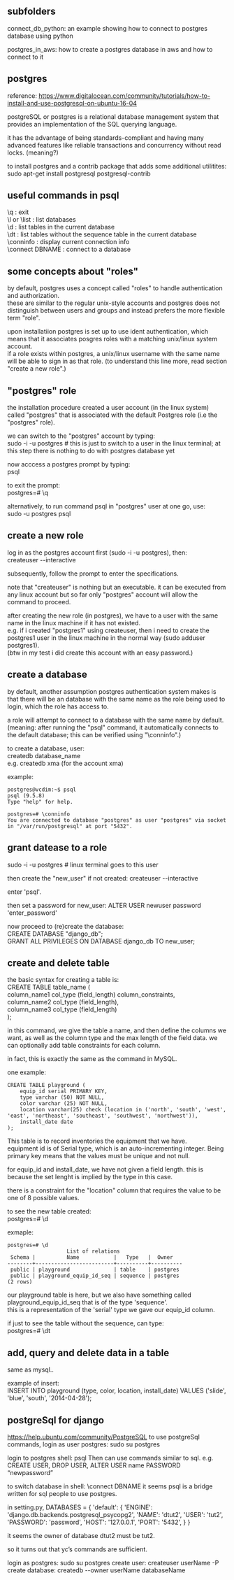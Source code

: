 subfolders
---------------------

connect_db_python: an example showing how to connect to postgres database using python

postgres_in_aws: how to create a postgres database in aws and how to connect to it


postgres
------------------

reference: https://www.digitalocean.com/community/tutorials/how-to-install-and-use-postgresql-on-ubuntu-16-04

postgreSQL or postgres is a relational database management system that provides an implementation of the SQL querying language.

it has the advantage of being standards-compliant 
and having many advanced features like reliable transactions and concurrency without read locks. (meaning?)

to install postgres and a contrib package that adds some additional utilitites:  
sudo apt-get install postgresql postgresql-contrib


useful commands in psql
------------------------------

\q : exit  
\l or \list : list databases  
\d : list tables  in the current database  
\dt : list tables without the sequence table in the current database  
\conninfo : display current connection info  
\connect DBNAME : connect to a database  

some concepts about "roles"
--------------------

by default, postgres uses a concept called "roles" to handle authentication and authorization.  
these are similar to the regular unix-style accounts and 
postgres does not distinguish between users and groups and instead prefers the more flexible term "role".

upon installatiion postgres is set up to use ident authentication,
which means that it associates posgres roles with a matching unix/linux system account.  
if a role exists within postgres, a unix/linux username with the same name will be able to sign in as that role. (to understand this line more, read section "create a new role".)


"postgres" role
-----------------------

the installation procedure created a user account (in the linux system) called "postgres" that is 
associated with the default Postgres role (i.e the "postgres" role).

we can switch to the "postgres" account by typing:  
sudo -i -u postgres # this is just to switch to a user in the linux terminal; at this step there is nothing to do with postgres database yet

now acccess a postgres prompt by typing:  
psql  

to exit the prompt:  
postgres=# \q 

alternatively, to run command psql in "postgres" user at one go, use:  
sudo -u postgres psql


create a new role
--------------------------

log in as the postgres account first (sudo -i -u postgres), then:  
createuser --interactive

subsequently, follow the prompt to enter the specifications.

note that "createuser" is nothing but an executable.
it can be executed from any linux account but so far only "postgres" account will allow the command to proceed.

after creating the new role (in postgres), we have to a user with the same name in the linux machine if it has not existed.  
e.g. if i created "postgres1" using createuser, then i need to create the postgres1 user in the linux machine in the normal way (sudo adduser postgres1).  
(btw in my test i did create this account with an easy password.)

create a database
--------------------------

by default, another assumption postgres authentication system makes is that 
there will be an database with the same name as the role being used to login,
which the role has access to.

a role will attempt to connect to a database with the same name by default. 
(meaning: after running the "psql" command, it automatically connects to the default database;
this can be verified using "\conninfo".)

to create a database, user:  
createdb database_name  
e.g. createdb xma  (for the account xma)


example:  
```
postgres@vcdim:~$ psql 
psql (9.5.8)
Type "help" for help.

postgres=# \conninfo
You are connected to database "postgres" as user "postgres" via socket in "/var/run/postgresql" at port "5432".
```

grant datease to a role
------------------------------------

sudo -i -u postgres # linux terminal goes to this user

then create the "new_user" if not created: createuser --interactive

enter 'psql'.

then set a password for new_user: 
ALTER USER newuser password 'enter_password'
 
now proceed to (re)create the database:    
CREATE DATABASE "django_db";  
GRANT ALL PRIVILEGES ON DATABASE django_db TO new_user;


create and delete table
--------------------------

the basic syntax for creating a table is:  
CREATE TABLE table_name (  
	column_name1 col_type (field_length) column_constraints,  
	column_name2 col_type (field_length),  
	column_name3 col_type (field_length)  
);  

in this command, we give the table a name, and then define the columns we want, as well as the column type and the max length of the field data.
we can optionally add table constraints for each column.

in fact, this is exactly the same as the command in MySQL.

one example:  
```
CREATE TABLE playground (
	equip_id serial PRIMARY KEY,
	type varchar (50) NOT NULL,
	color varchar (25) NOT NULL,
	location varchar(25) check (location in ('north', 'south', 'west', 'east', 'northeast', 'southeast', 'southwest', 'northwest')),
	install_date date
);
```
This table is to record inventories the equipment that we have.  
equipment id is of Serial type, which is an auto-incrementing integer.
Being primary key means that the values must be unique and not null.  

for equip_id and install_date, we have not given a field length.
this is because the set lenght is implied by the type in this case.

there is a constraint for the "location" column that requires the value to be one of 8 possible values.

to see the new table created:  
postgres=# \d  

exmaple:  
```
postgres=# \d
                   List of relations
 Schema |          Name           |   Type   |  Owner   
--------+-------------------------+----------+----------
 public | playground              | table    | postgres
 public | playground_equip_id_seq | sequence | postgres
(2 rows)
```
our playground table is here, but we also have something called playground_equip_id_seq that is of the type 'sequence'.  
this is a representation of the 'serial' type we gave our equip_id column.

if just to see the table without the sequence, can type:  
postgres=# \dt  


add, query and delete data in a table
-------------------------------------------

same as mysql..

example of insert:  
INSERT INTO playground (type, color, location, install_date) VALUES ('slide', 'blue', 'south', '2014-04-28');


postgreSql for django
-------------------

https://help.ubuntu.com/community/PostgreSQL
to use postgreSql commands, login as user postgres: sudo su postgres


login to postgres shell: psql
Then can use commands similar to sql.
e.g. CREATE USER, DROP USER,
ALTER USER name PASSWORD “newpassword”


to switch database in shell: \connect DBNAME
it seems psql is a bridge written for sql people to use postgres.


in setting.py, 
DATABASES = {
        'default': {
            'ENGINE': 'django.db.backends.postgresql_psycopg2',
            'NAME': 'dtut2',
            'USER': 'tut2',
            'PASSWORD': 'password',
            'HOST': '127.0.0.1',
            'PORT': '5432',
        }
}

it seems the owner of database dtut2 must be tut2.


so it turns out that yc’s commands are sufficient.


login as postgres: sudo su postgres
create user: createuser userName -P
create database: createdb --owner userName databaseName
